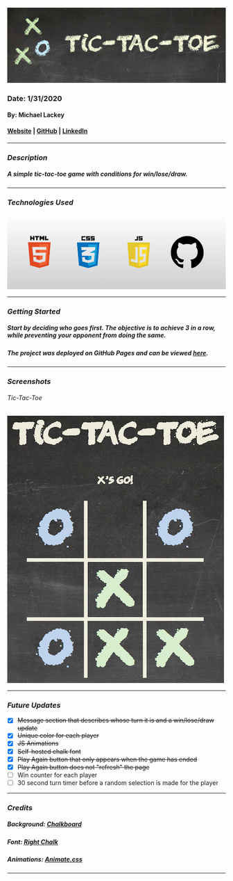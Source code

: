 ![Tic-Tac-Toe](images/banner.png)

### Date: 1/31/2020

#### By: Michael Lackey
#### [Website](https://michaellackey.com/) | [GitHub](https://github.com/mlackey9601) | [LinkedIn](https://www.linkedin.com/in/michaelglackey/)
***

### ***Description***

##### A simple tic-tac-toe game with conditions for win/lose/draw.
***

### ***Technologies Used***
![Technologies Used](images/tech-banner.png)
***

### ***Getting Started***

##### Start by deciding who goes first.  The objective is to achieve 3 in a row, while preventing your opponent from doing the same.
##### The project was deployed on GitHub Pages and can be viewed [here](https://mlackey9601.github.io/Tic-Tac-Toe/).
***

### ***Screenshots***

###### Tic-Tac-Toe
![Tic-Tac-Toe](images/screenshot.png)
***

### ***Future Updates***

- [x] ~~Message section that describes whose turn it is and a win/lose/draw update~~
- [x] ~~Unique color for each player~~
- [x] ~~JS Animations~~
- [x] ~~Self-hosted chalk font~~
- [x] ~~Play Again button that only appears when the game has ended~~
- [x] ~~Play Again button does not "refresh" the page~~
- [ ] Win counter for each player
- [ ] 30 second turn timer before a random selection is made for the player
***

### ***Credits***

##### Background: [Chalkboard](https://researchprojectbenjervis.files.wordpress.com/2015/02/llk_chalkboard-background.jpg)

##### Font: [Right Chalk](https://www.dafont.com/right-chalk.font)

##### Animations: [Animate.css](https://daneden.github.io/animate.css/)
***